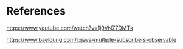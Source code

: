 References
==

https://www.youtube.com/watch?v=1j9VN77DMTk

https://www.baeldung.com/rxjava-multiple-subscribers-observable
